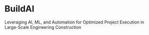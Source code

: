 # BuildAI
Leveraging AI, ML, and Automation for Optimized Project Execution in Large-Scale Engineering Construction
